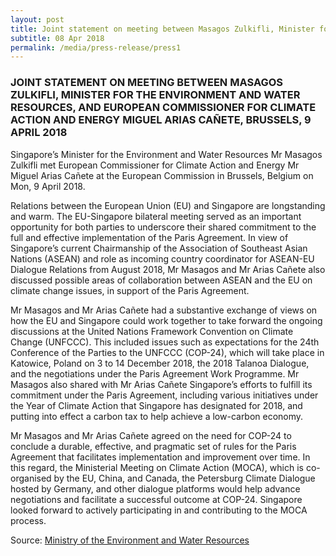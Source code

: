 ```yaml
---
layout: post
title: Joint statement on meeting between Masagos Zulkifli, Minister for the Environment and Water Resources, and European Commissioner for Climate Action and Energy Miguel Arias Cañete, Brussels, 9 April 2018
subtitle: 08 Apr 2018
permalink: /media/press-release/press1
---
```


### JOINT STATEMENT ON MEETING BETWEEN MASAGOS ZULKIFLI, MINISTER FOR THE ENVIRONMENT AND WATER RESOURCES, AND EUROPEAN COMMISSIONER FOR CLIMATE ACTION AND ENERGY MIGUEL ARIAS CAÑETE, BRUSSELS, 9 APRIL 2018

Singapore’s Minister for the Environment and Water Resources Mr Masagos Zulkifli met European Commissioner for Climate Action and Energy Mr Miguel Arias Cañete at the European Commission in Brussels, Belgium on Mon, 9 April 2018.

Relations between the European Union (EU) and Singapore are longstanding and warm. The EU-Singapore bilateral meeting served as an important opportunity for both parties to underscore their shared commitment to the full and effective implementation of the Paris Agreement. In view of Singapore’s current Chairmanship of the Association of Southeast Asian Nations (ASEAN) and role as incoming country coordinator for ASEAN-EU Dialogue Relations from August 2018, Mr Masagos and Mr Arias Cañete also discussed possible areas of collaboration between ASEAN and the EU on climate change issues, in support of the Paris Agreement.

Mr Masagos and Mr Arias Cañete had a substantive exchange of views on how the EU and Singapore could work together to take forward the ongoing discussions at the United Nations Framework Convention on Climate Change (UNFCCC). This included issues such as expectations for the 24th Conference of the Parties to the UNFCCC (COP-24), which will take place in Katowice, Poland on 3 to 14 December 2018, the 2018 Talanoa Dialogue, and the negotiations under the Paris Agreement Work Programme. Mr Masagos also shared with Mr Arias Cañete Singapore’s efforts to fulfill its commitment under the Paris Agreement, including various initiatives under the Year of Climate Action that Singapore has designated for 2018, and putting into effect a carbon tax to help achieve a low-carbon economy.

Mr Masagos and Mr Arias Cañete agreed on the need for COP-24 to conclude a durable, effective, and pragmatic set of rules for the Paris Agreement that facilitates implementation and improvement over time.  In this regard, the Ministerial Meeting on Climate Action (MOCA), which is co-organised by the EU, China, and Canada, the Petersburg Climate Dialogue hosted by Germany, and other dialogue platforms would help advance negotiations and facilitate a successful outcome at COP-24. Singapore looked forward to actively participating in and contributing to the MOCA process.

Source: [<a href="https://www.mewr.gov.sg/news/special-asean-ministerial-meeting-on-climate-action-samca-and-expanded-samca-e-samca" target="_blank">Ministry of the Environment and Water Resources</a>](https://www.mewr.gov.sg/news/special-asean-ministerial-meeting-on-climate-action-samca-and-expanded-samca-e-samca)
